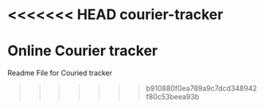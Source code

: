 <<<<<<< HEAD
courier-tracker
===============

Online Courier tracker
=======
Readme File for Couried tracker
>>>>>>> b910880f0ea789a9c7dcd348942f80c53beea93b
